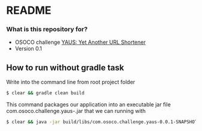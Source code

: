 # README #

### What is this repository for? ###

* OSOCO challenge [YAUS: Yet Another URL Shortener](https://gist.github.com/luque/7803091)
* Version 0.1

## How to run without gradle task

Write into the command line from root project folder

```sh
$ clear && gradle clean build
```

This command packages our application into an executable jar file com.osoco.challenge.yaus-<version>.jar that we can running with

```sh
$ clear && java -jar build/libs/com.osoco.challenge.yaus-0.0.1-SNAPSHOT.jar
```
